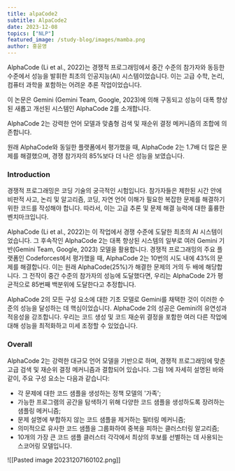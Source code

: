 ```yaml
---
title: alpaCode2
subtitle: AlpaCode2
date: 2023-12-08
topics: ["NLP"]
featured_image: /study-blog/images/mamba.png
author: 홍윤영
---
```

  
AlphaCode (Li et al., 2022)는 경쟁적 프로그래밍에서 중간 수준의 참가자와 동등한 수준에서 성능을 발휘한 최초의 인공지능(AI) 시스템이었습니다. 
이는 고급 수학, 논리, 컴퓨터 과학을 포함하는 어려운 추론 작업이었습니다. 

이 논문은 Gemini (Gemini Team, Google, 2023)에 의해 구동되고 성능이 대폭 향상된 새롭고 개선된 시스템인 AlphaCode 2를 소개합니다. 

AlphaCode 2는 강력한 언어 모델과 맞춤형 검색 및 재순위 결정 메커니즘의 조합에 의존합니다.

원래 AlphaCode와 동일한 플랫폼에서 평가했을 때, AlphaCode 2는 1.7배 더 많은 문제를 해결했으며, 경쟁 참가자의 85%보다 더 나은 성능을 보였습니다.


### Introduction  
경쟁적 프로그래밍은 코딩 기술의 궁극적인 시험입니다. 참가자들은 제한된 시간 안에 비판적 사고, 논리 및 알고리즘, 코딩, 자연 언어 이해가 필요한 복잡한 문제를 해결하기 위한 코드를 작성해야 합니다. 따라서, 이는 고급 추론 및 문제 해결 능력에 대한 훌륭한 벤치마크입니다.

AlphaCode (Li et al., 2022)는 이 작업에서 경쟁 수준에 도달한 최초의 AI 시스템이었습니다. 그 후속작인 AlphaCode 2는 대폭 향상된 시스템의 일부로 여러 Gemini 기반(Gemini Team, Google, 2023) 모델을 활용합니다. 경쟁적 프로그래밍의 주요 플랫폼인 Codeforces에서 평가했을 때, AlphaCode 2는 10번의 시도 내에 43%의 문제를 해결합니다. 이는 원래 AlphaCode(25%)가 해결한 문제의 거의 두 배에 해당합니다. 그 전작이 중간 수준의 참가자의 성능에 도달했다면, 우리는 AlphaCode 2가 평균적으로 85번째 백분위에 도달한다고 추정합니다.

AlphaCode 2의 모든 구성 요소에 대한 기초 모델로 Gemini를 채택한 것이 이러한 수준의 성능을 달성하는 데 핵심이었습니다. AlphaCode 2의 성공은 Gemini의 유연성과 적응성을 강조합니다. 우리는 코드 생성 및 코드 재순위 결정을 포함한 여러 다른 작업에 대해 성능을 최적화하고 미세 조정할 수 있었습니다.


### Overall
  
AlphaCode 2는 강력한 대규모 언어 모델을 기반으로 하며, 경쟁적 프로그래밍에 맞춘 고급 검색 및 재순위 결정 메커니즘과 결합되어 있습니다. 그림 1에 자세히 설명된 바와 같이, 주요 구성 요소는 다음과 같습니다:

- 각 문제에 대한 코드 샘플을 생성하는 정책 모델의 '가족';
- 가능한 프로그램의 공간을 탐색하기 위해 다양한 코드 샘플을 생성하도록 장려하는 샘플링 메커니즘;
- 문제 설명에 부합하지 않는 코드 샘플을 제거하는 필터링 메커니즘;
- 의미적으로 유사한 코드 샘플을 그룹화하여 중복을 피하는 클러스터링 알고리즘;
- 10개의 가장 큰 코드 샘플 클러스터 각각에서 최상의 후보를 선별하는 데 사용되는 스코어링 모델입니다.

![[Pasted image 20231207160102.png]]

